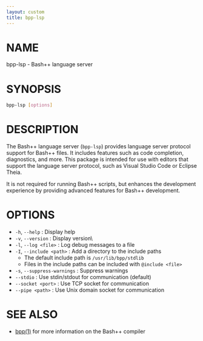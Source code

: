 ```yaml
---
layout: custom
title: bpp-lsp
---
```

# NAME

bpp-lsp - Bash++ language server

# SYNOPSIS

```bash
bpp-lsp [options]
```

# DESCRIPTION

The Bash++ language server (`bpp-lsp`) provides language server protocol support for Bash++ files. It includes features such as code completion, diagnostics, and more. This package is intended for use with editors that support the language server protocol, such as Visual Studio Code or Eclipse Theia.

It is not required for running Bash++ scripts, but enhances the development experience by providing advanced features for Bash++ development.

# OPTIONS

- `-h`, `--help` : Display help
- `-v`, `--version` : Display version\
- `-l`, `--log <file>` : Log debug messages to a file 
- `-I`, `--include <path>` : Add a directory to the include paths
  - The default include path is `/usr/lib/bpp/stdlib`
  - Files in the include paths can be included with `@include <file>`
- `-s`, `--suppress-warnings` : Suppress warnings
- `--stdio` : Use stdin/stdout for communication (default)
- `--socket <port>` : Use TCP socket for communication
- `--pipe <path>` : Use Unix domain socket for communication

# SEE ALSO

 - [bpp(1)](compiler.md) for more information on the Bash++ compiler
